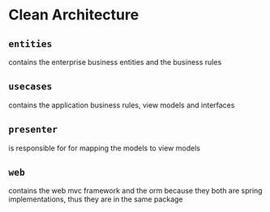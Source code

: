 # Clean Architecture
## `entities`
contains the enterprise business entities and
the business rules

## `usecases`
contains the application business rules, view models and interfaces

## `presenter`
is responsible for for mapping the models to view models

## `web`
contains the web mvc framework and the orm because they both
are spring implementations, thus they are in the same package

